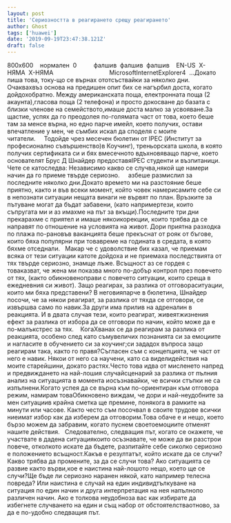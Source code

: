 ```yaml
---
layout: post
title: 'Сериозността в реагирането срещу реагирането'
author: Ghost
tags: ['huawei']
date: '2019-09-19T23:47:38.121Z'
draft: false
---
```


800x600    нормален  0          фалшив  фалшив  фалшив    EN-US  X-НЯМА  X-НЯМА                                 MicrosoftInternetExplorer4  ...Докато пиша това, току-що се върнах ототсъствайки за няколко дни. Очаквахвъз основа на предишен опит бих се нагърбил доста, когато дойдохобратно. Между американската поща, електронната поща (2 акаунта),гласова поща (2 телефона) и просто докосване до базата с близки членове на семейството,имаше доста малко за усвояване.За щастие, успях да го преодолея по-голямата част от това, което беше там за менсе върна, но едно парче имейл, което получих, остави впечатление у мен, че съмбих искал да споделя с моите читатели.     Тодойде чрез месечен бюлетин от IPEC (Институт за професионално съвършенство)в Коучинг), треньорската школа, в която получих сертификата си и бях вмесечното вдъхновяващо парче, което основателят Брус Д Шнайдер предоставяIPEC студенти и възпитаници. Чете се катоследва: Независимо какво се случва,някой ще намери начин да го приеме твърде сериозно.     азбеше размислил за последните няколко дни.Докато времето ми на разстояние беше приятно, както и във всеки момент, който човек намерисамите себе си в непознати ситуации нещата винаги не вървят по план. Връзките за пътуване могат да бъдат забавени, (като напримертези, които съпругата ми и аз имахме на път за вкъщи).Последните три дни прекарахме с приятел и имаше някоикорекции, които трябва да се направят по отношение на условията на живот. Дори приятна разходка по плажа по-рановъв ваканцията беше прекъснат от рояк от бъгове, които бяха популярни при товавреме на годината в средата, в която бяхме отседнали.   Макар че с удоволствие бих казал, че приемам всяка от тези ситуации катоте дойдоха и не приемаха последствията от тях твърде сериозно, знамще лъже. Всъщност аз се гордея с товаказват, че жена ми показва много по-добър контрол през повечето от тях, (както обикновеноправи с повечето ситуации, които среща в ежедневния си живот). Защо реагирах, за разлика от отговораситуации, които ми бяха представени? В неговияпарче в бюлетина, Шнайдер посочи, че за някои реагират, за разлика от тяхда се отговори, се извършва само по навик.За други има прилив на адреналин в реакцията. И в двата случая тези, които реагират, живеятжизнения ефект за разлика от избора да се отговори по начин, който може да е по-малъкстрес за тях.    КогаХванах се да реагирам за разлика от реакцията, особено след като съмувеличих познанията си за емоциите и нагласите в обучението си за коучинг;си зададох въпроса защо реагирам така, както го правя?Съгласен съм с концепцията, че част от него е навик. Някои от него са научени, като са виделидействия на моите старейшини, докато растях.Често това идва от мисленето напред и предвиждането на най-лошия случайсценарий за разлика от пълния анализ на ситуацията в момента иосъзнавайки, че всички стъпки не са изпълнени.Когато успея да се върна към по-ориентиран към отговора режим, намирам товаОбикновено виждам, че дори и най-неудобните за мен ситуациив крайна сметка ще премине, понякога в рамките на минути или часове. Както често съм посочвал в своите трудове всички ниеимат избор как да изберем да отговорим.Това обаче е и нещо, което бързо можем да забравим, когато пуснем своетоемоциите отменят нашите действия.   Следователно, следващия път, когато се окажете, че участвате в дадена ситуациякоито осъзнавате, че може да ви разстрои повече, отколкото искате да бъдете, разпитайте себе сиколко сериозно е положението всъщност.Какъв е резултатът, който искате да се случи? Какво трябва да промените, за да се случи това? Ако ситуацията се развие както върви,кое е наистина най-лошото нещо, което ще се случи?Ще бъде ли сериозно наранен някой, като например телесна повреда? Или наистина е случай на един индивидтълкуване на ситуация по един начин и друга интерпретация на нея напълнопо различен начин. Ако е толкова неудобноза вас как избирате да избегнете случването на един и същ набор от обстоятелстваотново, за да е по-удобно следващия път.
